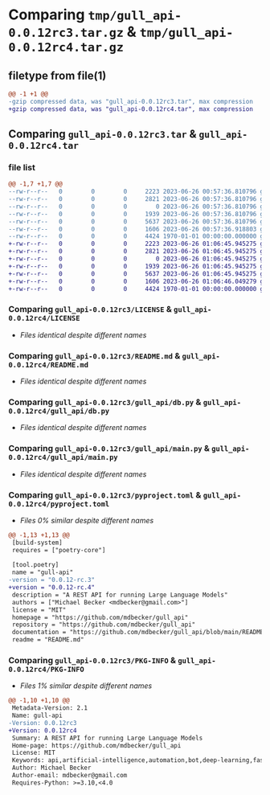 # Comparing `tmp/gull_api-0.0.12rc3.tar.gz` & `tmp/gull_api-0.0.12rc4.tar.gz`

## filetype from file(1)

```diff
@@ -1 +1 @@
-gzip compressed data, was "gull_api-0.0.12rc3.tar", max compression
+gzip compressed data, was "gull_api-0.0.12rc4.tar", max compression
```

## Comparing `gull_api-0.0.12rc3.tar` & `gull_api-0.0.12rc4.tar`

### file list

```diff
@@ -1,7 +1,7 @@
--rw-r--r--   0        0        0     2223 2023-06-26 00:57:36.810796 gull_api-0.0.12rc3/LICENSE
--rw-r--r--   0        0        0     2821 2023-06-26 00:57:36.810796 gull_api-0.0.12rc3/README.md
--rw-r--r--   0        0        0        0 2023-06-26 00:57:36.810796 gull_api-0.0.12rc3/gull_api/__init__.py
--rw-r--r--   0        0        0     1939 2023-06-26 00:57:36.810796 gull_api-0.0.12rc3/gull_api/db.py
--rw-r--r--   0        0        0     5637 2023-06-26 00:57:36.810796 gull_api-0.0.12rc3/gull_api/main.py
--rw-r--r--   0        0        0     1606 2023-06-26 00:57:36.918803 gull_api-0.0.12rc3/pyproject.toml
--rw-r--r--   0        0        0     4424 1970-01-01 00:00:00.000000 gull_api-0.0.12rc3/PKG-INFO
+-rw-r--r--   0        0        0     2223 2023-06-26 01:06:45.945275 gull_api-0.0.12rc4/LICENSE
+-rw-r--r--   0        0        0     2821 2023-06-26 01:06:45.945275 gull_api-0.0.12rc4/README.md
+-rw-r--r--   0        0        0        0 2023-06-26 01:06:45.945275 gull_api-0.0.12rc4/gull_api/__init__.py
+-rw-r--r--   0        0        0     1939 2023-06-26 01:06:45.945275 gull_api-0.0.12rc4/gull_api/db.py
+-rw-r--r--   0        0        0     5637 2023-06-26 01:06:45.945275 gull_api-0.0.12rc4/gull_api/main.py
+-rw-r--r--   0        0        0     1606 2023-06-26 01:06:46.049279 gull_api-0.0.12rc4/pyproject.toml
+-rw-r--r--   0        0        0     4424 1970-01-01 00:00:00.000000 gull_api-0.0.12rc4/PKG-INFO
```

### Comparing `gull_api-0.0.12rc3/LICENSE` & `gull_api-0.0.12rc4/LICENSE`

 * *Files identical despite different names*

### Comparing `gull_api-0.0.12rc3/README.md` & `gull_api-0.0.12rc4/README.md`

 * *Files identical despite different names*

### Comparing `gull_api-0.0.12rc3/gull_api/db.py` & `gull_api-0.0.12rc4/gull_api/db.py`

 * *Files identical despite different names*

### Comparing `gull_api-0.0.12rc3/gull_api/main.py` & `gull_api-0.0.12rc4/gull_api/main.py`

 * *Files identical despite different names*

### Comparing `gull_api-0.0.12rc3/pyproject.toml` & `gull_api-0.0.12rc4/pyproject.toml`

 * *Files 0% similar despite different names*

```diff
@@ -1,13 +1,13 @@
 [build-system]
 requires = ["poetry-core"]
 
 [tool.poetry]
 name = "gull-api"
-version = "0.0.12-rc.3"
+version = "0.0.12-rc.4"
 description = "A REST API for running Large Language Models"
 authors = ["Michael Becker <mdbecker@gmail.com>"]
 license = "MIT"
 homepage = "https://github.com/mdbecker/gull_api"
 repository = "https://github.com/mdbecker/gull_api"
 documentation = "https://github.com/mdbecker/gull_api/blob/main/README.md"
 readme = "README.md"
```

### Comparing `gull_api-0.0.12rc3/PKG-INFO` & `gull_api-0.0.12rc4/PKG-INFO`

 * *Files 1% similar despite different names*

```diff
@@ -1,10 +1,10 @@
 Metadata-Version: 2.1
 Name: gull-api
-Version: 0.0.12rc3
+Version: 0.0.12rc4
 Summary: A REST API for running Large Language Models
 Home-page: https://github.com/mdbecker/gull_api
 License: MIT
 Keywords: api,artificial-intelligence,automation,bot,deep-learning,fastapi,GPT,language-models,large-language-models,machine-learning,microservices,natural-language-processing,NLP,openai,REST,text,text-generation,web-api
 Author: Michael Becker
 Author-email: mdbecker@gmail.com
 Requires-Python: >=3.10,<4.0
```

